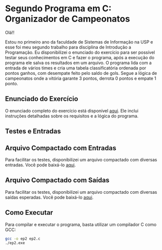 


# Segundo Programa em C: Organizador de Campeonatos

Olá!!

Estou no primeiro ano da faculdade de Sistemas de Informação na USP e esse foi meu segundo trabalho para disciplina de Introdução a Programação.
Eu disponibilizei o enunciado do exercício para ser possível testar seus conhecimentos em C e fazer o programa, após a execução do programa ele salva os resultados em um arquivo.
O programa lida com a entrada de vários times e cria uma tabela classificatória ordenada por pontos ganhos, com desempate feito pelo saldo de gols.
Segue a lógica de campeonatos onde a vitória garante 3 pontos, derrota 0 pontos e empate 1 ponto.

## Enunciado do Exercício

O enunciado completo do exercício está disponível [aqui](ep2%20ENUNCIADO.pdf). Ele inclui instruções detalhadas sobre os requisitos e a lógica do programa.

## Testes e Entradas
## Arquivo Compactado com Entradas

Para facilitar os testes, disponibilizei um arquivo compactado com diversas entradas. Você pode baixá-lo [aqui](testesEntrada.zip).

## Arquivo Compactado com Saídas
Para facilitar os testes, disponibilizei um arquivo compactado com diversas saídas esperadas. Você pode baixá-lo [aqui](testesSaida.zip).

## Como Executar

Para compilar e executar o programa, basta utilizar um compilador C como GCC:

```bash
gcc -o ep2 ep2.c
./ep2.exe
